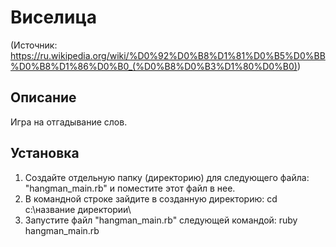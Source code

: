 # Виселица
(Источник: https://ru.wikipedia.org/wiki/%D0%92%D0%B8%D1%81%D0%B5%D0%BB%D0%B8%D1%86%D0%B0_(%D0%B8%D0%B3%D1%80%D0%B0))

## Описание
Игра на отгадывание слов.

## Установка

1. Создайте отдельную папку (директорию) для следующего файла: "hangman_main.rb" и поместите этот файл в нее.
2. В командной строке зайдите в созданную директорию: cd c:\название директории\
3. Запустите файл "hangman_main.rb" следующей командой: ruby hangman_main.rb
